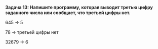 **Задача 13: Напишите программу, которая выводит третью цифру заданного числа или сообщает, что третьей цифры нет.**

645 -> 5

78 -> третьей цифры нет

32679 -> 6